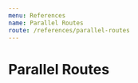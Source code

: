```yaml
---
menu: References
name: Parallel Routes
route: /references/parallel-routes
---
```


# Parallel Routes
